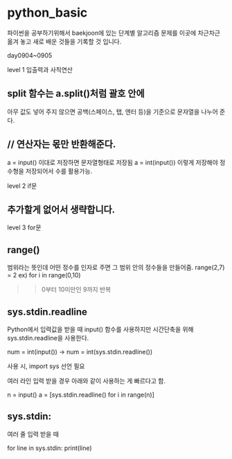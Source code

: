 # python_basic

파이썬을 공부하기위해서 baekjoon에 있는 단계별 알고리즘 문제를 이곳에 차근차근
옮겨 놓고 새로 배운 것들을 기록할 것 입니다.

day0904~0905

level 1 입출력과 사칙연산

## split 함수는 a.split()처럼 괄호 안에 
아무 값도 넣어 주지 않으면 공백(스페이스, 탭, 엔터 등)을 
기준으로 문자열을 나누어 준다.

## // 연산자는 몫만 반환해준다.
a = input() 이대로 저장하면 문자열형태로 저장됨
a = int(input()) 이렇게 저장해야 정수형을 저장되어서 수를 활용가능.

level 2 if문

## 추가할게 없어서 생략합니다.

level 3 for문

## range()
범위라는 뜻인데 어떤 정수를 인자로 주면 그 범위 안의 정수들을 만들어줌.
range(2,7) = 2
ex) for i in range(0,10) 
 >> 0부터 10미만인 9까지 반복

## sys.stdin.readline
Python에서 입력값을 받을 때 input() 함수를 사용하지만 시간단축을 위해 sys.stdin.readline을 사용한다.

num = int(input())   ->  num = int(sys.stdin.readline())

사용 시, import sys  선언 필요


여러 라인 입력 받을 경우 아래와 같이 사용하는 게 빠르다고 함.

n = input()
a = [sys.stdin.readline() for i in range(n)]

## sys.stdin: 

여러 줄 입력 받을 때

for line in sys.stdin:
    print(line)